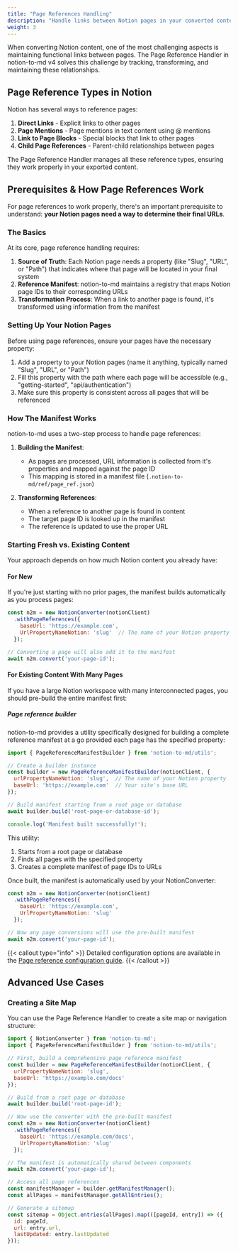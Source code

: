 ```yaml
---
title: "Page References Handling"
description: "Handle links between Notion pages in your converted content"
weight: 3
---
```


When converting Notion content, one of the most challenging aspects is maintaining functional links between pages. The Page Reference Handler in notion-to-md v4 solves this challenge by tracking, transforming, and maintaining these relationships.

## Page Reference Types in Notion

Notion has several ways to reference pages:

1. **Direct Links** - Explicit links to other pages
2. **Page Mentions** - Page mentions in text content using @ mentions
3. **Link to Page Blocks** - Special blocks that link to other pages
4. **Child Page References** - Parent-child relationships between pages

The Page Reference Handler manages all these reference types, ensuring they work properly in your exported content.

## Prerequisites & How Page References Work

For page references to work properly, there's an important prerequisite to understand: **your Notion pages need a way to determine their final URLs**.

### The Basics

At its core, page reference handling requires:

1. **Source of Truth**: Each Notion page needs a property (like "Slug", "URL", or "Path") that indicates where that page will be located in your final system
2. **Reference Manifest**: notion-to-md maintains a registry that maps Notion page IDs to their corresponding URLs
3. **Transformation Process**: When a link to another page is found, it's transformed using information from the manifest

### Setting Up Your Notion Pages

Before using page references, ensure your pages have the necessary property:

1. Add a property to your Notion pages (name it anything, typically named "Slug", "URL", or "Path")
2. Fill this property with the path where each page will be accessible (e.g., "getting-started", "api/authentication")
3. Make sure this property is consistent across all pages that will be referenced

### How The Manifest Works

notion-to-md uses a two-step process to handle page references:

1. **Building the Manifest**:
   * As pages are processed, URL information is collected from it's properties and mapped against the page ID
   * This mapping is stored in a manifest file (`.notion-to-md/ref/page_ref.json`)

2. **Transforming References**:
   * When a reference to another page is found in content
   * The target page ID is looked up in the manifest
   * The reference is updated to use the proper URL

### Starting Fresh vs. Existing Content

Your approach depends on how much Notion content you already have:

#### For New

If you're just starting with no prior pages, the manifest builds automatically as you process pages:

```javascript
const n2m = new NotionConverter(notionClient)
  .withPageReferences({
    baseUrl: 'https://example.com',
    UrlPropertyNameNotion: 'slug'  // The name of your Notion property
  });

// Converting a page will also add it to the manifest
await n2m.convert('your-page-id');
```

#### For Existing Content With Many Pages

If you have a large Notion workspace with many interconnected pages, you should pre-build the entire manifest first:

##### Page reference builder

notion-to-md provides a utility specifically designed for building a complete reference manifest at a go provided each page has the specified property:

```javascript
import { PageReferenceManifestBuilder } from 'notion-to-md/utils';

// Create a builder instance
const builder = new PageReferenceManifestBuilder(notionClient, {
  urlPropertyNameNotion: 'slug',  // The name of your Notion property
  baseUrl: 'https://example.com'  // Your site's base URL
});

// Build manifest starting from a root page or database
await builder.build('root-page-or-database-id');

console.log('Manifest built successfully!');
```

This utility:
1. Starts from a root page or database
2. Finds all pages with the specified property
3. Creates a complete manifest of page IDs to URLs

Once built, the manifest is automatically used by your NotionConverter:

```javascript
const n2m = new NotionConverter(notionClient)
  .withPageReferences({
    baseUrl: 'https://example.com',
    UrlPropertyNameNotion: 'slug'
  });

// Now any page conversions will use the pre-built manifest
await n2m.convert('your-page-id');
```

{{< callout type="info" >}}
Detailed configuration options are available in the [Page reference configuration guide](/docs/v4/concepts/configuration/#page-reference-configuration).
{{< /callout >}}

## Advanced Use Cases

### Creating a Site Map

You can use the Page Reference Handler to create a site map or navigation structure:

```javascript
import { NotionConverter } from 'notion-to-md';
import { PageReferenceManifestBuilder } from 'notion-to-md/utils';

// First, build a comprehensive page reference manifest
const builder = new PageReferenceManifestBuilder(notionClient, {
  urlPropertyNameNotion: 'slug',
  baseUrl: 'https://example.com/docs'
});

// Build from a root page or database
await builder.build('root-page-id');

// Now use the converter with the pre-built manifest
const n2m = new NotionConverter(notionClient)
  .withPageReferences({
    baseUrl: 'https://example.com/docs',
    UrlPropertyNameNotion: 'slug'
  });

// The manifest is automatically shared between components
await n2m.convert('your-page-id');

// Access all page references
const manifestManager = builder.getManifestManager();
const allPages = manifestManager.getAllEntries();

// Generate a sitemap
const sitemap = Object.entries(allPages).map(([pageId, entry]) => ({
  id: pageId,
  url: entry.url,
  lastUpdated: entry.lastUpdated
}));
```

<!-- ### Handling Private Pages

Notion has complex access rules, and some pages might be private or inaccessible to your integration. The Page Reference Handler gracefully handles these cases:

```javascript
.withPageReferences({
  baseUrl: 'https://example.com/docs',
  UrlPropertyNameNotion: 'slug',
  // Optionally provide fallback handling for private pages
  transformUrl: (url, pageId, isAccessible) => {
    if (!isAccessible) {
      return `/login?redirect=${encodeURIComponent(url)}`;
    }
    return url;
  }
})
``` -->
